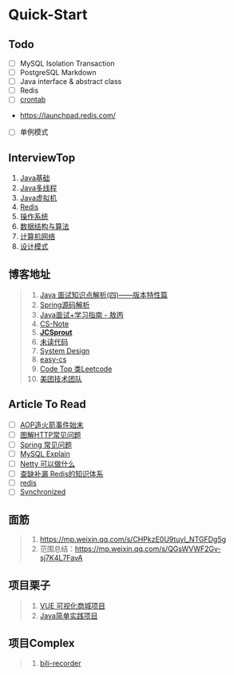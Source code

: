 # Quick-Start

## Todo
- [ ] MySQL Isolation Transaction
- [ ] PostgreSQL Markdown
- [ ] Java interface & abstract class
- [ ] Redis
- [ ] [crontab](https://blog.csdn.net/noaman_wgs/article/details/80984873) 
- https://launchpad.redis.com/
- [ ] 单例模式

## InterviewTop

1. [Java基础](../_pdf/后端-Java基础.pdf)
2. [Java多线程](../_pdf/后端-Java多线程.pdf)
3. [Java虚拟机](../_pdf/后端-Java虚拟机.pdf)
4. [Redis](../_pdf/后端-Redis.pdf)
5. [操作系统](../_pdf/计算机基础-操作系统.pdf)
6. [数据结构与算法](../_pdf/计算机基础-数据结构与算法.pdf)
7. [计算机网络](../_pdf/计算机基础-计算机网络.pdf)
8. [设计模式](../_pdf/计算机基础-设计模式.pdf)


## 博客地址

> 1. [Java 面试知识点解析(四)——版本特性篇](https://www.jianshu.com/p/9c50729464b5)
> 2. [Spring源码解析](https://www.yuque.com/huifer/spring/vhvbs3)
> 3. [Java面试+学习指南 - 敖丙](https://github.com/AobingJava/JavaFamily)
> 4. [CS-Note](https://github.com/CyC2018/CS-Notes)
> 5. **[JCSprout](https://github.com/crossoverJie/JCSprout/tree/master/docs)**
> 6. [未读代码](https://www.wdbyte.com/java/string-concat.html#_1-%E5%89%8D%E8%A8%80)
> 7. [System Design](https://github.com/donnemartin/system-design-primer)
> 8. [easy-cs](https://github.com/allentofight/easy-cs/)
> 9. [Code Top 类Leetcode](https://codetop.cc/home)
> 10. [美团技术团队](https://tech.meituan.com/)

## Article To Read

- [ ] [AOP造火箭事件始末](https://github.com/allentofight/easy-cs/blob/main/Java/aop%E9%80%A0%E7%81%AB%E7%AE%AD%E4%BA%8B%E4%BB%B6%E5%A7%8B%E6%9C%AB.md)
- [ ] [图解HTTP常见问题](https://mp.weixin.qq.com/s/amOya0M00LwpL5kCS96Y6w)
- [ ] [Spring 常见问题](https://mp.weixin.qq.com/s/wcK2qsZxKDJTLIGqEIyaNg)
- [ ] [MySQL Explain](https://mp.weixin.qq.com/s/s3IvJ7bm03X49timtQ2e9Q)
- [ ] [Netty 可以做什么](https://www.zhihu.com/question/24322387)
- [ ] [查缺补漏 Redis的知识体系](https://juejin.cn/post/6857667542652190728)
- [ ] [redis ](https://www.nowcoder.com/discuss/848513)
- [ ] [Synchronized](https://www.nowcoder.com/discuss/839862)

## 面筋

> 1. https://mp.weixin.qq.com/s/CHPkzE0U9tuyI_NTGFDg5g
> 2. 范围总结：https://mp.weixin.qq.com/s/QGsWVWF2Gv-sj7K4L7FavA



## 项目栗子

> 1. [VUE 可视化商城项目](https://github.com/wangyuan389/mall-cook)
> 1. [Java简单实践项目](https://github.com/521xueweihan/HelloGitHub/blob/master/content/57/HelloGitHub57.md#Java-%E9%A1%B9%E7%9B%AE)



## 项目Complex

> 1. [bili-recorder](https://github.com/chocotan/bili-recorder)
